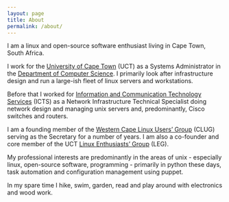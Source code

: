 ```yaml
---
layout: page
title: About
permalink: /about/
---
```


I am a linux and open-source software enthusiast living in Cape Town,
South Africa.

I work for the [University of Cape Town](http://www.uct.ac.za) (UCT) as
a Systems Administrator in the [Department of Computer
Science](https://www.cs.uct.ac.za).  I primarily look after
infrastructure design and run a large-ish fleet of linux servers and
workstations.

Before that I worked for [Information and
Communication Technology Services](http://www.icts.uct.ac.za) (ICTS)
as a Network Infrastructure Technical Specialist doing network design
and managing unix servers and, predominantly, Cisco switches and routers.

I am a founding member of the 
[Western Cape Linux Users’ Group](http://www.clug.org.za) (CLUG) serving
as the Secretary for a number of years. I am also a co-founder and core
member of the UCT [Linux Enthusiasts’ Group](http://www.leg.uct.ac.za)
(LEG).

My professional interests are predominantly in the areas of unix -
especially linux, open-source software, programming - primarily in
python these days,  task automation and configuration management using
puppet.

In my spare time I hike, swim, garden, read and play around with 
electronics and wood work.
